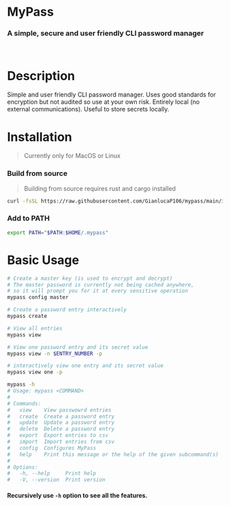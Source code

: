 # MyPass
### A simple, secure and user friendly CLI password manager

<br>

# Description
Simple and user friendly CLI password manager. Uses good standards for encryption but not audited so use at your own risk. 
Entirely local (no external communications). Useful to store secrets locally.

# Installation
> Currently only for MacOS or Linux
### Build from source

>Building from source requires rust and cargo installed

```bash
curl -fsSL https://raw.githubusercontent.com/GianlucaP106/mypass/main/install.sh | bash
```

### Add to PATH

```bash
export PATH="$PATH:$HOME/.mypass"
```




# Basic Usage
```bash
# Create a master key (is used to encrypt and decrypt)
# The master password is currently not being cached anywhere,
# so it will prompt you for it at every sensitive operation
mypass config master 

# Create a password entry interactively
mypass create

# View all entries
mypass view

# View one password entry and its secret value
mypass view -n $ENTRY_NUMBER -p

# interactively view one entry and its secret value
mypass view one -p

mypass -h
# Usage: mypass <COMMAND>
#
# Commands:
#   view    View passwowrd entries
#   create  Create a password entry
#   update  Update a password entry
#   delete  Delete a password entry
#   export  Export entries to csv
#   import  Import entries from csv
#   config  Configures MyPass
#   help    Print this message or the help of the given subcommand(s)
#
# Options:
#   -h, --help     Print help
#   -V, --version  Print version
```
#### Recursively use `-h` option to see all the features.
